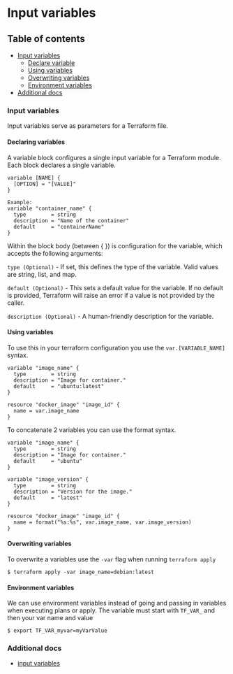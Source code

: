 # Input variables

## Table of contents
* [Input variables](#input-variables)
    * [Declare variable](#declaring-variable)
    * [Using variables](#using-variables)
    * [Overwriting variables](#overwriting-variables)
    * [Environment variables](#environment-variables)
* [Additional docs](#additional-docs)

### Input variables
Input variables serve as parameters for a Terraform file. 

#### Declaring variables
A variable block configures a single input variable for a Terraform module. 
Each block declares a single variable.

```
variable [NAME] {
  [OPTION] = "[VALUE]"
}

Example:
variable "container_name" {
  type        = string
  description = "Name of the container"
  default     = "containerName"
}
```
Within the block body (between { }) is configuration for the variable, which accepts the following arguments:

`type (Optional)` - If set, this defines the type of the variable. Valid values are string, list, and map.

`default (Optional)` - This sets a default value for the variable. 
If no default is provided, Terraform will raise an error if a value is not provided by the caller.

`description (Optional)` - A human-friendly description for the variable.

#### Using variables
To use this in your terraform configuration you use the `var.[VARIABLE_NAME]` syntax.

```
variable "image_name" {
  type        = string
  description = "Image for container."
  default     = "ubuntu:latest"
}

resource "docker_image" "image_id" {
  name = var.image_name
}
```

To concatenate 2 variables you can use the format syntax.
```
variable "image_name" {
  type        = string
  description = "Image for container."
  default     = "ubuntu"
}

variable "image_version" {
  type        = string
  description = "Version for the image."
  default     = "latest"
}

resource "docker_image" "image_id" {
  name = format("%s:%s", var.image_name, var.image_version)
}
```

#### Overwriting variables
To overwrite a variables use the `-var` flag when running `terraform apply`
```
$ terraform apply -var image_name=debian:latest
```

#### Environment variables
We can use environment variables instead of going and passing in variables when executing plans or apply.
The variable must start with `TF_VAR_` and then your var name and value
```
$ export TF_VAR_myvar=myVarValue
```

### Additional docs
* [input variables](https://www.terraform.io/docs/configuration/variables.html)
